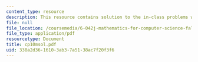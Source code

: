 ```yaml
---
content_type: resource
description: This resource contains solution to the in-class problems week 10, monday.
file: null
file_location: /coursemedia/6-042j-mathematics-for-computer-science-fall-2005/338a2d3616103ab37a5138ac7f20f3f6_cp10msol.pdf
file_type: application/pdf
resourcetype: Document
title: cp10msol.pdf
uid: 338a2d36-1610-3ab3-7a51-38ac7f20f3f6
---
```


